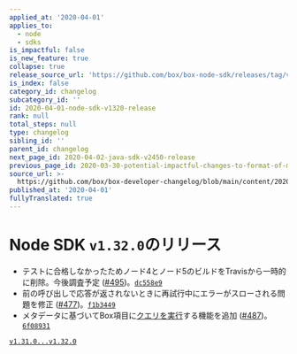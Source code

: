 ```yaml
---
applied_at: '2020-04-01'
applies_to:
  - node
  - sdks
is_impactful: false
is_new_feature: true
collapse: true
release_source_url: 'https://github.com/box/box-node-sdk/releases/tag/v1.32.0'
is_index: false
category_id: changelog
subcategory_id: ''
id: 2020-04-01-node-sdk-v1320-release
rank: null
total_steps: null
type: changelog
sibling_id: ''
parent_id: changelog
next_page_id: 2020-04-02-java-sdk-v2450-release
previous_page_id: 2020-03-30-potential-impactful-changes-to-format-of-metadata-date-fields
source_url: >-
  https://github.com/box/box-developer-changelog/blob/main/content/2020/04-01-node-sdk-v1320-release.md
published_at: '2020-04-01'
fullyTranslated: true
---
```

# Node SDK `v1.32.0`のリリース

* テストに合格しなかったためノード4とノード5のビルドをTravisから一時的に削除。今後調査予定 ([#495](https://github.com/box/box-node-sdk/pull/495))。[`dc558e9`](https://github.com/box/box-node-sdk/commit/dc558e9)
* 前の呼び出しで応答が返されないときに再試行中にエラーがスローされる問題を修正 ([#477](https://github.com/box/box-node-sdk/pull/477))。[`f1b3449`](https://github.com/box/box-node-sdk/commit/f1b3449)
* メタデータに基づいてBox項目に[クエリを実行](./docs/metadata.md#query)する機能を追加 ([#487](https://github.com/box/box-node-sdk/pull/487))。[`6f08931`](https://github.com/box/box-node-sdk/commit/6f08931)

[`v1.31.0...v1.32.0`](https://github.com/box/box-node-sdk/compare/`v1.31.0...v1.32.0`)
